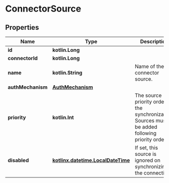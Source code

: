
# ConnectorSource

## Properties
Name | Type | Description | Notes
------------ | ------------- | ------------- | -------------
**id** | **kotlin.Long** |  | 
**connectorId** | **kotlin.Long** |  | 
**name** | **kotlin.String** | Name of the connector source. | 
**authMechanism** | [**AuthMechanism**](AuthMechanism.md) |  | 
**priority** | **kotlin.Int** | The source priority order for the synchronization. Sources must be added following priority order. | 
**disabled** | [**kotlinx.datetime.LocalDateTime**](kotlinx.datetime.LocalDateTime.md) | If set, this source is ignored on synchronizing the connection. |  [optional]




